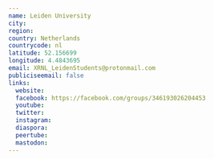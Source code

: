 ```yaml
---
name: Leiden University
city:
region:
country: Netherlands
countrycode: nl
latitude: 52.156699
longitude: 4.4843695
email: XRNL_LeidenStudents@protonmail.com
publiciseemail: false
links:
  website:
  facebook: https://facebook.com/groups/346193026204453
  youtube:
  twitter:
  instagram:
  diaspora:
  peertube:
  mastodon:
---
```

